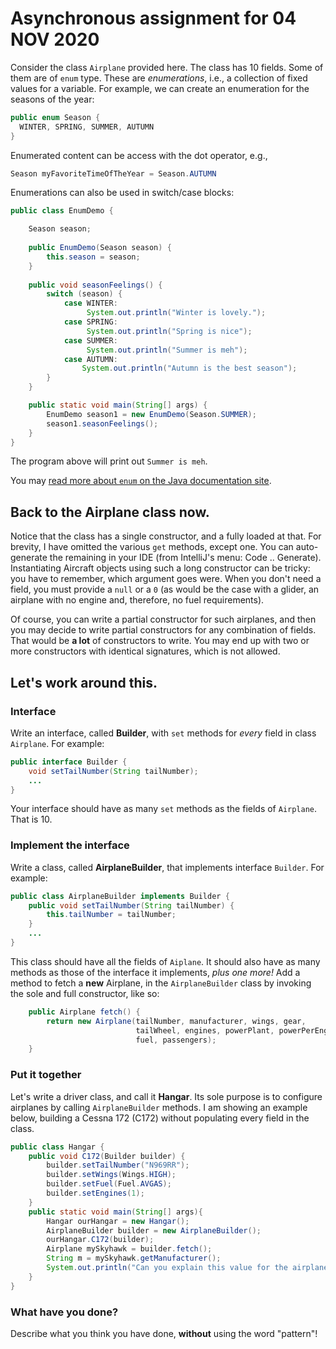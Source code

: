 # Asynchronous assignment for 04 NOV 2020

Consider the class `Airplane` provided here. The class has 10 fields. Some of them are of `enum` type. These are *enumerations*, i.e., a collection of fixed values for a variable. For example, we can create an enumeration for the seasons of the year:

```java
public enum Season {
  WINTER, SPRING, SUMMER, AUTUMN
}
```

Enumerated content can be access with the dot operator, e.g.,
```java
Season myFavoriteTimeOfTheYear = Season.AUTUMN
```
Enumerations can also be used in switch/case blocks:
```java
public class EnumDemo {

    Season season;
    
    public EnumDemo(Season season) {
        this.season = season;
    }   
    
    public void seasonFeelings() {
        switch (season) {
            case WINTER:
                 System.out.println("Winter is lovely.");
            case SPRING:
                 System.out.println("Spring is nice");
            case SUMMER:
                 System.out.println("Summer is meh");
            case AUTUMN:
                System.out.println("Autumn is the best season");
        }
    }

    public static void main(String[] args) {
        EnumDemo season1 = new EnumDemo(Season.SUMMER);
        season1.seasonFeelings();
    }
}
```
The program above will print out `Summer is meh`.

You may [read more about `enum` on the Java documentation site](https://docs.oracle.com/javase/tutorial/java/javaOO/enum.html).

## Back to the Airplane class now.

Notice that the class has a single constructor, and a fully loaded at that. For brevity, I have omitted the various `get` methods, except one. You can auto-generate the remaining in your IDE (from IntelliJ's menu: Code .. Generate). Instantiating Aircraft objects using such a long constructor can be tricky: you have to remember, which argument goes were. When you don't need a field, you must provide a `null` or a `0` (as would be the case with a glider, an airplane with no engine and, therefore, no fuel requirements).

Of course, you can write a partial constructor for such airplanes, and then you may decide to write partial constructors for any combination of fields. That would be **a lot** of constructors to write. You may end up with two or more constructors with identical signatures, which is not allowed.

## Let's work around this.

### Interface

Write an interface, called **Builder**, with `set` methods for *every* field in class `Airplane`. For example:
```java
public interface Builder {
    void setTailNumber(String tailNumber);
    ...
}
```
Your interface should have as many `set` methods as the fields of `Airplane`. That is 10.

### Implement the interface
Write a class, called **AirplaneBuilder**, that implements interface `Builder`. For example:
```java
public class AirplaneBuilder implements Builder {
    public void setTailNumber(String tailNumber) {
        this.tailNumber = tailNumber;
    }
    ...
}
```
This class should have all the fields of `Aiplane`. It should also have as many methods as those of the interface it implements, *plus one more!* Add a method to fetch a **new** Airplane, in the `AirplaneBuilder` class by invoking the sole and full constructor, like so:

```java
    public Airplane fetch() {
        return new Airplane(tailNumber, manufacturer, wings, gear, 
                            tailWheel, engines, powerPlant, powerPerEngine, 
                            fuel, passengers);
    }   
```

### Put it together
Let's write a driver class, and call it **Hangar**. Its sole purpose is to configure airplanes by calling `AirplaneBuilder` methods. I am showing an example below, building a Cessna 172 (C172) without populating every field in the class.

```java
public class Hangar { 
    public void C172(Builder builder) {
        builder.setTailNumber("N969RR");
        builder.setWings(Wings.HIGH);
        builder.setFuel(Fuel.AVGAS);
        builder.setEngines(1);
    }
    public static void main(String[] args){
        Hangar ourHangar = new Hangar();
        AirplaneBuilder builder = new AirplaneBuilder();
        ourHangar.C172(builder);
        Airplane mySkyhawk = builder.fetch();
        String m = mySkyhawk.getManufacturer();
        System.out.println("Can you explain this value for the airplane's manufacturer? "+m);
    }
}
```

### What have you done?
Describe what you think you have done, **without** using the word "pattern"!